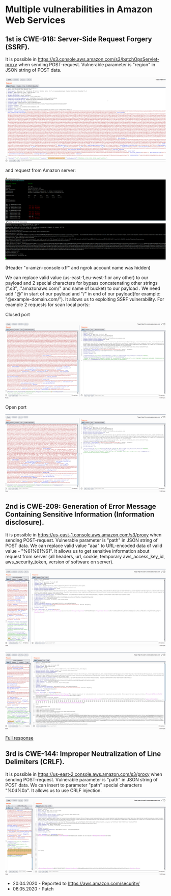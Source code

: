 # Multiple vulnerabilities in Amazon Web Services

## 1st is CWE-918: Server-Side Request Forgery (SSRF).
It is possible in https://s3.console.aws.amazon.com/s3/batchOpsServlet-proxy when sending POST-request. 
Vulnerable parameter is "region"  in JSON string of POST data. 

![Request](request.png)

and request from Amazon server:

![Request from Amazon](Response.png)

(Header "x-amzn-console-xff" and ngrok account name was hidden)

We can replace valid value (us-east-1,eu-west-1 or any other) to our payload and 2 special characters for bypass concatenating other strings (".s3", ."amazonaws.com/" and name of bucket)  to our payload . We need add "@" in start of our payload and "/" in end of our payload(for example: "@example-domain.com/"). It allows us to exploiting SSRF vulnerability. 
For example 2 requests for scan local ports:

Closed port

![port 24)](port_24.png)

Open port

![port 22](port_22.png)




## 2nd is CWE-209: Generation of Error Message Containing Sensitive Information (Information disclosure).

It is possible in https://us-east-1.console.aws.amazon.com/s3/proxy when sending POST-request. Vulnerable parameter is "path" in JSON string of POST data. We can replace valid value "aaa" to URL-encoded data of valid value - "%61%61%61". It allows us to get sensitive information about request from server (all headers, url, cookie, temporary aws_access_key_id, aws_security_token, version of software on server).

![Normal request-response](normal.png)

![Edit request-response](edit.png)

[Full response](full.txt)




## 3rd is CWE-144: Improper Neutralization of Line Delimiters (CRLF).

It is possible in https://us-east-2.console.aws.amazon.com/s3/proxy when sending POST-request. Vulnerable parameter is "path" in JSON string of POST data. We can insert to parameter "path" special characters "%0d%0a". It allows us to use CRLF injection.

![CRLF](crlf.png)



- 20.04.2020 - Reported to https://aws.amazon.com/security/
- 06.05.2020 - Patch 

